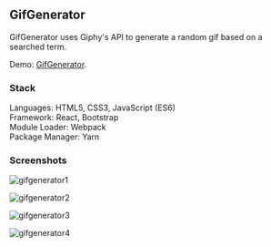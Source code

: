 ## GifGenerator

GifGenerator uses Giphy's API to generate a random gif based on a searched term.

Demo: [GifGenerator](https://tamaramarr.github.io/giphyProject/).

### Stack

Languages: HTML5, CSS3, JavaScript (ES6)<br />
Framework: React, Bootstrap<br />
Module Loader: Webpack<br />
Package Manager: Yarn<br />

### Screenshots

![gifgenerator1](https://user-images.githubusercontent.com/25713765/34470047-cda877d8-ef29-11e7-98e9-16259153fa40.png)

![gifgenerator2](https://user-images.githubusercontent.com/25713765/34470048-cdc42ef6-ef29-11e7-8c17-fc606b50a3c6.png)

![gifgenerator3](https://user-images.githubusercontent.com/25713765/34470049-cde0126a-ef29-11e7-9c36-3a1c2c326999.png)

![gifgenerator4](https://user-images.githubusercontent.com/25713765/34470050-cdfb359a-ef29-11e7-947b-99c0ba238174.png)